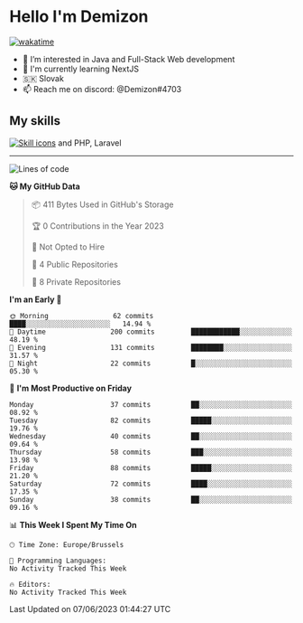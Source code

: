 # Hello I'm Demizon
[![wakatime](https://wakatime.com/badge/user/6ad1949f-d6d7-44f9-9eee-c35e54cc499b.svg)](https://wakatime.com/@6ad1949f-d6d7-44f9-9eee-c35e54cc499b)
- 👀 I’m interested in Java and Full-Stack Web development
- 🌱 I'm currently learning NextJS
- 🇸🇰 Slovak
- 📫 Reach me on discord: @Demizon#4703

## My skills
[![Skill icons](https://skillicons.dev/icons?i=java,js,ts,html,css,react,py,git,docker,linux,mysql,mongo&theme=dark)](https://github.com/Demizon3433) and PHP, Laravel

---

<!--START_SECTION:waka-->
![Lines of code](https://img.shields.io/badge/From%20Hello%20World%20I%27ve%20Written-75.7%20thousand%20lines%20of%20code-blue)

**🐱 My GitHub Data** 

> 📦 411 Bytes Used in GitHub's Storage 
 > 
> 🏆 0 Contributions in the Year 2023
 > 
> 🚫 Not Opted to Hire
 > 
> 📜 4 Public Repositories 
 > 
> 🔑 8 Private Repositories 
 > 
**I'm an Early 🐤** 

```text
🌞 Morning                62 commits          ████░░░░░░░░░░░░░░░░░░░░░   14.94 % 
🌆 Daytime                200 commits         ████████████░░░░░░░░░░░░░   48.19 % 
🌃 Evening                131 commits         ████████░░░░░░░░░░░░░░░░░   31.57 % 
🌙 Night                  22 commits          █░░░░░░░░░░░░░░░░░░░░░░░░   05.30 % 
```
📅 **I'm Most Productive on Friday** 

```text
Monday                   37 commits          ██░░░░░░░░░░░░░░░░░░░░░░░   08.92 % 
Tuesday                  82 commits          █████░░░░░░░░░░░░░░░░░░░░   19.76 % 
Wednesday                40 commits          ██░░░░░░░░░░░░░░░░░░░░░░░   09.64 % 
Thursday                 58 commits          ███░░░░░░░░░░░░░░░░░░░░░░   13.98 % 
Friday                   88 commits          █████░░░░░░░░░░░░░░░░░░░░   21.20 % 
Saturday                 72 commits          ████░░░░░░░░░░░░░░░░░░░░░   17.35 % 
Sunday                   38 commits          ██░░░░░░░░░░░░░░░░░░░░░░░   09.16 % 
```


📊 **This Week I Spent My Time On** 

```text
🕑︎ Time Zone: Europe/Brussels

💬 Programming Languages: 
No Activity Tracked This Week

🔥 Editors: 
No Activity Tracked This Week
```


 Last Updated on 07/06/2023 01:44:27 UTC
<!--END_SECTION:waka-->
